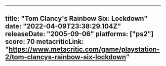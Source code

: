 
---
title: "Tom Clancy's Rainbow Six: Lockdown"
date: "2022-04-09T23:38:29.104Z"
releaseDate: "2005-09-06"
platforms: ["ps2"]
score: 70
metacriticLink: "https://www.metacritic.com/game/playstation-2/tom-clancys-rainbow-six-lockdown"
---
